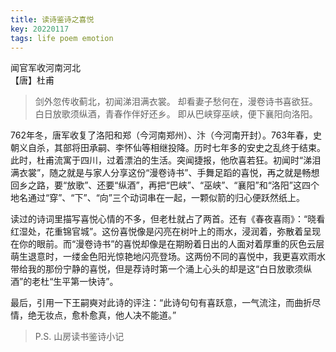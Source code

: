 ```yaml
---
title: 读诗鉴诗之喜悦
key: 20220117
tags: life poem emotion
---
```


闻官军收河南河北  
【唐】杜甫

> 剑外忽传收蓟北，初闻涕泪满衣裳。
> 却看妻子愁何在，漫卷诗书喜欲狂。
> 白日放歌须纵酒，青春作伴好还乡。
> 即从巴峡穿巫峡，便下襄阳向洛阳。

762年冬，唐军收复了洛阳和郑（今河南郑州）、汴（今河南开封）。763年春，史朝义自杀，其部将田承嗣、李怀仙等相继投降。历时七年多的安史之乱终于结束。此时，杜甫流寓于四川，过着漂泊的生活。突闻捷报，他欣喜若狂。初闻时“涕泪满衣裳”，随之就是与家人分享这份“漫卷诗书”、手舞足蹈的喜悦，再之就是畅想回乡之路，要“放歌”、还要“纵酒”，再把“巴峡”、“巫峡”、“襄阳”和“洛阳”这四个地名通过“穿”、“下”、“向”三个动词串在一起，一颗似箭的归心便跃然纸上。

读过的诗词里描写喜悦心情的不多，但老杜就占了两首。还有《春夜喜雨》：“晓看红湿处，花重锦官城”。这份喜悦像是闪亮在树叶上的雨水，浸润着，弥散着呈现在你的眼前。而“漫卷诗书”的喜悦却像是在期盼着日出的人面对着厚重的灰色云层萌生退意时，一缕金色阳光惊艳地闪亮登场。这两份不同的喜悦中，我更喜欢雨水带给我的那份宁静的喜悦，但是荐诗时第一个涌上心头的却是这“白日放歌须纵酒”的老杜“生平第一快诗”。

最后，引用一下王嗣奭对此诗的评注：“此诗句句有喜跃意，一气流注，而曲折尽情，绝无妆点，愈朴愈真，他人决不能道。”

> P.S. 山房读书鉴诗小记